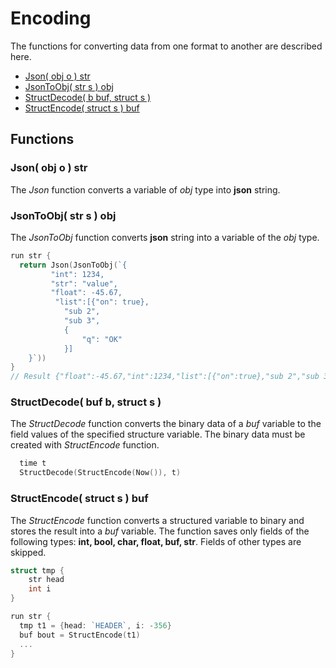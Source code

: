 # Encoding

The functions for converting data from one format to another are described here.

* [Json\( obj o \) str](encoding.md#json-obj-o-str)
* [JsonToObj\( str s \) obj](encoding.md#jsontoobj-str-s-obj)
* [StructDecode\( b buf, struct s \)](encoding.md#structdecode-buf-b-struct-s)
* [StructEncode\( struct s \) buf](encoding.md#structencode-struct-s-buf)

## Functions

### Json\( obj o \) str

The _Json_ function converts a variable of *_obj_* type into **json** string.

### JsonToObj\( str s \) obj

The _JsonToObj_ function converts **json** string into a variable of the *_obj_* type.


``` go 
run str {
  return Json(JsonToObj(`{
         "int": 1234,
         "str": "value",
         "float": -45.67,
          "list":[{"on": true},
            "sub 2",
            "sub 3",
            {
                "q": "OK"
            }]
    }`))
}
// Result {"float":-45.67,"int":1234,"list":[{"on":true},"sub 2","sub 3",{"q":"OK"}],"str":"value"}
```

### StructDecode\( buf b, struct s \)

The _StructDecode_ function converts the binary data of a *buf* variable to the field values of the specified structure variable. The binary data must be created with *StructEncode* function.

``` go
  time t
  StructDecode(StructEncode(Now()), t)
```

### StructEncode\( struct s \) buf

The _StructEncode_ function converts a structured variable to binary and stores the result into a *buf* variable. The function saves only fields of the following types: **int, bool, char, float, buf, str**. Fields of other types are skipped.

``` go
struct tmp {
    str head
    int i
}

run str {
  tmp t1 = {head: `HEADER`, i: -356}
  buf bout = StructEncode(t1)
  ...
}
```

